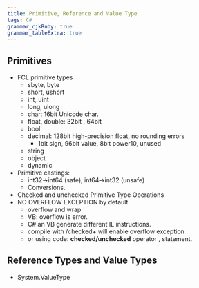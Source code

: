 ```yaml
---
title: Primitive, Reference and Value Type
tags: C#
grammar_cjkRuby: true
grammar_tableExtra: true
---
```

## Primitives
* FCL primitive types
	* sbyte, byte
	* short, ushort
	* int, uint
	* long, ulong
	* char: 16bit Unicode char.
	* float, double: 32bit , 64bit
	* bool
	* decimal: 128bit high-precision float, no rounding errors
		* 1bit sign, 96bit value, 8bit power10, unused
	* string
	* object
	* dynamic
* Primitive castings: 
	* int32->int64 (safe), int64->int32 (unsafe)
	* Conversions.
* Checked and unchecked Primitive Type Operations
* NO OVERFLOW EXCEPTION by default
	* overflow and wrap
	* VB: overflow is error.
	* C# an VB generate different IL instructions.
	* compile with /checked+ will enable overflow exception
	* or using code:  __checked/unchecked__ operator , statement.

## Reference Types and Value Types
* System.ValueType